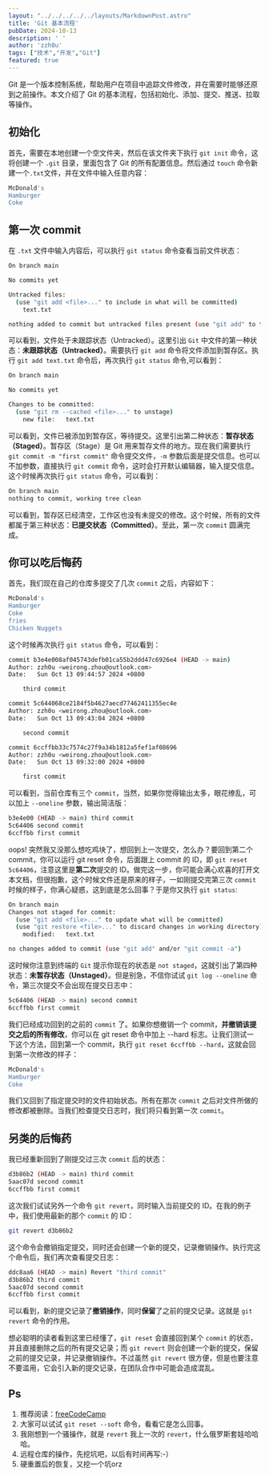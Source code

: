```yaml
---
layout: "../../../../../layouts/MarkdownPost.astro"
title: 'Git 基本流程'
pubDate: 2024-10-13
description: ' '
author: 'zzh0u'
tags: ["技术","开发","Git"]
featured: true
---
```


Git 是一个版本控制系统，帮助用户在项目中追踪文件修改，并在需要时能够还原到之前操作。本文介绍了 Git 的基本流程，包括初始化、添加、提交、推送、拉取等操作。

## 初始化

首先，需要在本地创建一个空文件夹，然后在该文件夹下执行 `git init` 命令，这将创建一个 `.git` 目录，里面包含了 Git 的所有配置信息。然后通过 `touch` 命令新建一个`.txt`文件，并在文件中输入任意内容：

```bash
McDonald's
Hamburger
Coke
```

## 第一次 commit

在 `.txt` 文件中输入内容后，可以执行 `git status` 命令查看当前文件状态：

```bash
On branch main

No commits yet

Untracked files:
  (use "git add <file>..." to include in what will be committed)
	text.txt

nothing added to commit but untracked files present (use "git add" to track)
```

可以看到，文件处于未跟踪状态（Untracked）。这里引出 `Git` 中文件的第一种状态：**未跟踪状态（Untracked）**。需要执行 `git add` 命令将文件添加到暂存区。执行 `git add text.txt` 命令后，再次执行 `git status` 命令,可以看到：

```bash
On branch main

No commits yet

Changes to be committed:
  (use "git rm --cached <file>..." to unstage)
	new file:   text.txt
```

可以看到，文件已被添加到暂存区，等待提交。这里引出第二种状态：**暂存状态（Staged）**。暂存区（Stage）是 Git 用来暂存文件的地方。现在我们需要执行 `git commit -m "first commit"` 命令提交文件，`-m` 参数后面是提交信息。也可以不加参数，直接执行 `git commit` 命令，这时会打开默认编辑器，输入提交信息。这个时候再次执行 `git status` 命令，可以看到：

```bash
On branch main
nothing to commit, working tree clean
```

可以看到，暂存区已经清空，工作区也没有未提交的修改。这个时候，所有的文件都属于第三种状态：**已提交状态（Committed）**。至此，第一次 `commit` 圆满完成。

## 你可以吃后悔药

首先，我们现在自己的仓库多提交了几次 `commit` 之后，内容如下：

```bash
McDonald's
Hamburger
Coke
fries
Chicken Nuggets
```

这个时候再次执行 `git status` 命令，可以看到：
```bash
commit b3e4e008af045743defb01ca55b2ddd47c6926e4 (HEAD -> main)
Author: zzh0u <weirong.zhou@outlook.com>
Date:   Sun Oct 13 09:44:57 2024 +0800

    third commit

commit 5c644068ce2184f5b4627aecd77462411355ec4e
Author: zzh0u <weirong.zhou@outlook.com>
Date:   Sun Oct 13 09:43:04 2024 +0800

    second commit

commit 6ccffbb33c7574c27f9a34b1812a5fef1af08696
Author: zzh0u <weirong.zhou@outlook.com>
Date:   Sun Oct 13 09:32:00 2024 +0800

    first commit
```

可以看到，当前仓库有三个 `commit`，当然，如果你觉得输出太多，眼花缭乱，可以加上 `--oneline` 参数，输出简洁版：

```bash
b3e4e00 (HEAD -> main) third commit
5c64406 second commit
6ccffbb first commit
```

oops! 突然我又没那么想吃鸡块了，想回到上一次提交，怎么办？要回到第二个 commit，你可以运行 git reset 命令，后面跟上 commit 的 ID，即 `git reset 5c64406`，注意这里是**第二次**提交的 ID。做完这一步，你可能会满心欢喜的打开文本文档，但很抱歉，这个时候文件还是原来的样子，一如刚提交完第三次 `commit` 时候的样子，你满心疑惑，这到底是怎么回事？于是你又执行 `git status`:
```bash
On branch main
Changes not staged for commit:
  (use "git add <file>..." to update what will be committed)
  (use "git restore <file>..." to discard changes in working directory)
	modified:   text.txt

no changes added to commit (use "git add" and/or "git commit -a")
```

这时候你注意到终端的 `Git` 提示你现在的状态是 `not staged`，这就引出了第四种状态：**未暂存状态（Unstaged）**。但是别急，不信你试试 `git log --oneline` 命令，第三次提交不会出现在提交日志中：
```bash
5c64406 (HEAD -> main) second commit
6ccffbb first commit
```
我们已经成功回到的之前的 `commit` 了。如果你想撤销一个 commit，**并撤销该提交之后的所有修改**，你可以在 git reset 命令中加上 --hard 标志。让我们测试一下这个方法，回到第一个 commit，执行 `git reset 6ccffbb --hard`，这就会回到第一次修改的样子：
```bash
McDonald's
Hamburger
Coke
```

我们又回到了指定提交时的文件初始状态。所有在那次 `commit` 之后对文件所做的修改都被删除。当我们检查提交日志时，我们将只看到第一次 `commit`。

## 另类的后悔药

我已经重新回到了刚提交过三次 `commit` 后的状态：

```bash
d3b86b2 (HEAD -> main) third commit
5aac07d second commit
6ccffbb first commit
```

这次我们试试另外一个命令 `git revert`，同时输入当前提交的 ID。在我的例子中，我们使用最新的那个 `commit` 的 ID：

```bash
git revert d3b86b2
```

这个命令会撤销指定提交，同时还会创建一个新的提交，记录撤销操作。执行完这个命令后，我们再次查看提交日志：

```bash
ddc8aa6 (HEAD -> main) Revert "third commit"
d3b86b2 third commit
5aac07d second commit
6ccffbb first commit
```

可以看到，新的提交记录了**撤销操作**，同时**保留**了之前的提交记录。这就是 `git revert` 命令的作用。

想必聪明的读者看到这里已经懂了，`git reset` 会直接回到某个 `commit` 的状态，并且直接删除之后的所有提交记录；而 `git revert` 则会创建一个新的提交，保留之前的提交记录，并记录撤销操作。不过虽然 `git revert` 很方便，但是也要注意不要滥用，它会引入新的提交记录，在团队合作中可能会造成混乱。

## Ps

1. 推荐阅读：[freeCodeCamp](https://www.freecodecamp.org/chinese/news/git-reverting-to-previous-commit-how-to-revert-to-last-commit/)
2. 大家可以试试 `git reset --soft` 命令，看看它是怎么回事。
3. 我刚想到一个骚操作，就是 `revert` 我上一次的 `revert`，什么俄罗斯套娃哈哈哈。
4. 远程仓库的操作，先挖坑吧，以后有时间再写:-）
5. 硬重置后的恢复，又挖一个坑orz
